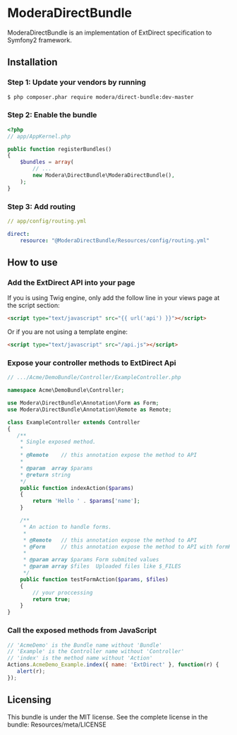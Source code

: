 # ModeraDirectBundle

ModeraDirectBundle is an implementation of ExtDirect specification to Symfony2 framework.

## Installation

### Step 1: Update your vendors by running

``` bash
$ php composer.phar require modera/direct-bundle:dev-master
```

### Step 2: Enable the bundle

``` php
<?php
// app/AppKernel.php

public function registerBundles()
{
    $bundles = array(
        // ...
        new Modera\DirectBundle\ModeraDirectBundle(),
    );
}
```

### Step 3: Add routing

``` yaml
// app/config/routing.yml

direct:
    resource: "@ModeraDirectBundle/Resources/config/routing.yml"
```

## How to use

### Add the ExtDirect API into your page

If you is using Twig engine, only add the follow line in your views page at the
script section:

``` html
<script type="text/javascript" src="{{ url('api') }}"></script>
```

Or if you are not using a template engine:

``` html
<script type="text/javascript" src="/api.js"></script>
```

### Expose your controller methods to ExtDirect Api

``` php
// .../Acme/DemoBundle/Controller/ExampleController.php

namespace Acme\DemoBundle\Controller;

use Modera\DirectBundle\Annotation\Form as Form;
use Modera\DirectBundle\Annotation\Remote as Remote;

class ExampleController extends Controller
{
   /**
    * Single exposed method.
    *
    * @Remote    // this annotation expose the method to API
    *
    * @param  array $params
    * @return string
    */
    public function indexAction($params)
    {
        return 'Hello ' . $params['name'];
    }

    /**
     * An action to handle forms.
     *
     * @Remote   // this annotation expose the method to API
     * @Form     // this annotation expose the method to API with formHandler option
     *
     * @param array $params Form submited values
     * @param array $files  Uploaded files like $_FILES
     */
    public function testFormAction($params, $files)
    {
        // your proccessing
        return true;
    }
}
```

### Call the exposed methods from JavaScript

``` js
// 'AcmeDemo' is the Bundle name without 'Bundle'
// 'Example' is the Controller name without 'Controller'
// 'index' is the method name without 'Action'
Actions.AcmeDemo_Example.index({ name: 'ExtDirect' }, function(r) {
   alert(r);
});
```

## Licensing

This bundle is under the MIT license. See the complete license in the bundle:
Resources/meta/LICENSE
